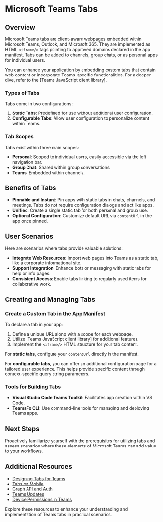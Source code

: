 # Microsoft Teams Tabs

## Overview

Microsoft Teams tabs are client-aware webpages embedded within Microsoft Teams, Outlook, and Microsoft 365. They are implemented as HTML `<iframe/>` tags pointing to approved domains declared in the app manifest. Tabs can be added to channels, group chats, or as personal apps for individual users.

You can enhance your application by embedding custom tabs that contain web content or incorporate Teams-specific functionalities. For a deeper dive, refer to the [Teams JavaScript client library].

### Types of Tabs

Tabs come in two configurations:

1. **Static Tabs**: Predefined for use without additional user configuration.
2. **Configurable Tabs**: Allow user configuration to personalize content within Teams.

### Tab Scopes

Tabs exist within three main scopes:

- **Personal**: Scoped to individual users, easily accessible via the left navigation bar.
- **Group Chat**: Shared within group conversations.
- **Teams**: Embedded within channels.

## Benefits of Tabs

- **Pinnable and Instant**: Pin apps with static tabs in chats, channels, and meetings. Tabs do not require configuration dialogs and act like apps.
- **Unified**: Create a single static tab for both personal and group use.
- **Optional Configuration**: Customize default URL via `contentUrl` in the app once pinned.

## User Scenarios

Here are scenarios where tabs provide valuable solutions:

- **Integrate Web Resources**: Import web pages into Teams as a static tab, like a corporate informational site.
- **Support Integration**: Enhance bots or messaging with static tabs for help or info pages.
- **Consistent Access**: Enable tabs linking to regularly used items for collaborative work.

## Creating and Managing Tabs

### Create a Custom Tab in the App Manifest

To declare a tab in your app:

1. Define a unique URL along with a scope for each webpage.
2. Utilize [Teams JavaScript client library] for additional features.
3. Implement the `<iframe/>` HTML structure for your tab content.

For **static tabs**, configure your `contentUrl` directly in the manifest.

For **configurable tabs**, you can offer an additional configuration page for a tailored user experience. This helps provide specific content through context-specific query string parameters.

### Tools for Building Tabs

- **Visual Studio Code Teams Toolkit**: Facilitates app creation within VS Code.
- **TeamsFx CLI**: Use command-line tools for managing and deploying Teams apps.

## Next Steps

Proactively familiarize yourself with the prerequisites for utilizing tabs and assess scenarios where these elements of Microsoft Teams can add value to your workflows.

## Additional Resources

- [Designing Tabs for Teams](design/tabs.md)
- [Tabs on Mobile](design/tabs-mobile.md)
- [Graph API and Auth](how-to/authentication/tab-sso-graph-api.md)
- [Teams Updates](../resources/teams-updates.md)
- [Device Permissions in Teams](~/sbs-tab-device-permissions.yml)

Explore these resources to enhance your understanding and implementation of Teams tabs in practical scenarios.